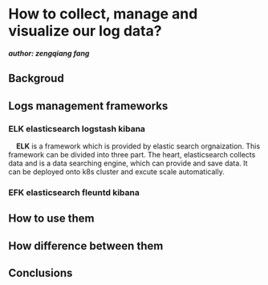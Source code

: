 # How to collect, manage and visualize our log data?

***author: zengqiang fang***

## Backgroud

## Logs management frameworks

### ELK elasticsearch logstash kibana

&nbsp;&nbsp;&nbsp;&nbsp;**ELK** is a framework which is provided by elastic search orgnaization. This framework can be divided into three part. The heart, elasticsearch collects data and is a data searching engine, which can provide and save data. It can be deployed onto k8s cluster and excute scale automatically.

### EFK elasticsearch fleuntd kibana

## How to use them

## How difference between them

## Conclusions

